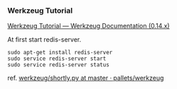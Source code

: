 ### Werkzeug Tutorial

[Werkzeug Tutorial — Werkzeug Documentation (0.14.x)](https://werkzeug.palletsprojects.com/en/0.14.x/tutorial/)

At first start redis-server.
```shell
sudo apt-get install redis-server
sudo service redis-server start
sudo service redis-server status
```

ref. [werkzeug/shortly.py at master · pallets/werkzeug](https://github.com/pallets/werkzeug/blob/master/examples/shortly/shortly.py)
